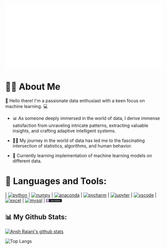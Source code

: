 <img src="https://raw.githubusercontent.com/Ansh-R-8/AnshRajani/ab494abb7df20fe5ce2137840100d58e89179104/svg.svg" alt="Hey, I'm Ansh"/>

# 🙋‍♂️ About Me

👋 Hello there! I'm a passionate data enthusiast with a keen focus on machine learning. 💻

- 📊 As someone deeply immersed in the world of data, I derive immense satisfaction from unraveling intricate patterns, extracting valuable insights, and crafting adaptive intelligent systems.

- 👨‍💻 My journey in the world of data has led me to the fascinating intersection of statistics, algorithms, and human behavior.

- 🌱 Currently learning implementation of machine learning models on different data.

# 🚀 Languages and Tools:
| [<img src="https://camo.githubusercontent.com/02f3027e63140c69098b0cef8db2be5c96fc82ce9201696c86f83919c6d47296/68747470733a2f2f696d672e69636f6e73382e636f6d2f636f6c6f722f34382f3030303030302f707974686f6e2e706e67" alt="python" width="34">](https://www.python.org/) | [<img src="https://camo.githubusercontent.com/117d151a6bfc58f8df5116237fe9c5ce46a2af7f578e8a49423df7b521b76521/68747470733a2f2f696d672e69636f6e73382e636f6d2f636f6c6f722f34382f6e756d70792e706e67" alt="numpy" width="34">](https://numpy.org/)  | [<img src="https://camo.githubusercontent.com/2c2f0a8cb942f35141e3fc49200c33027e128ae7cfcb20197fa12734ac331cc2/68747470733a2f2f696d672e69636f6e73382e636f6d2f666c75656e63792f34382f616e61636f6e64612d2d76322e706e67" alt="anaconda" width="34">](https://www.anaconda.com/)  |  [<img src="https://camo.githubusercontent.com/6182792a58ee0d746844a436a3f07fbd8239f9e45afae75eb15714ca3473bde3/68747470733a2f2f696d672e69636f6e73382e636f6d2f636f6c6f722f34382f7079636861726d2e706e67" alt="pycharm" width="34">](https://www.jetbrains.com/pycharm/) |  [<img src="https://camo.githubusercontent.com/631811692648ff3effd770ade75582ec21c83cce654c7026cdddea0ac3cc661a/68747470733a2f2f696d672e69636f6e73382e636f6d2f666c75656e63792f34382f6a7570797465722e706e67" alt="jupyter" width="34">](https://jupyter.org/) | [<img src="https://camo.githubusercontent.com/362243b7d01b0f32734a10fe44bbc19d74cccaecb5e090d8ede33d902c4bee6c/68747470733a2f2f696d672e69636f6e73382e636f6d2f666c75656e63792f34382f76697375616c2d73747564696f2d636f64652d323031392e706e67" alt="vscode" width="34">](https://code.visualstudio.com/) | [<img src="https://camo.githubusercontent.com/36244befac6d6b497dcd4ffff41acc45250768d730ee7e568ab01ae8b65c0d77/68747470733a2f2f696d672e69636f6e73382e636f6d2f636f6c6f722f34382f3030303030302f6578706f72742d657863656c2e706e67" alt="excel" width="34">](https://www.microsoft.com/en-in/microsoft-365/excel)
| [<img src="https://camo.githubusercontent.com/07e61cd7433801837014ce58135161e8baf8512c554f84ab33daee54adcf94ce/68747470733a2f2f696d672e69636f6e73382e636f6d2f666c75656e742f35302f3030303030302f6d7973716c2d6c6f676f2e706e67" alt="mysql" width="38">](https://www.mysql.com/) | [<img src="https://raw.githubusercontent.com/8bithemant/8bithemant/master/svg/dev/misc/datascience.svg" alt="datascience" width="50">](https://raw.githubusercontent.com/8bithemant/8bithemant/master/svg/dev/misc/datascience.svg)

## 📊 My Github Stats:

[![Ansh Rajani's github stats](https://github-readme-stats.vercel.app/api?username=Ansh-R-8&show_icons=true)](https://github.com/Ansh-R-8)

![Top Langs](https://github-readme-stats.vercel.app/api/top-langs/?username=Ansh-R-8&show_icons=true)
